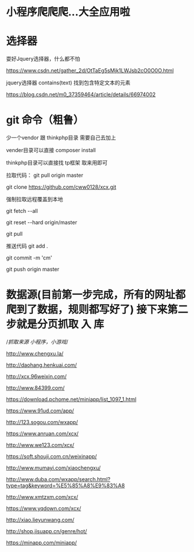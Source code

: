 小程序爬爬爬...大全应用啦
===============

选择器
===============
耍好Jquery选择器，什么都不怕

https://www.csdn.net/gather_2d/OtTaEg5sMjk1LWJsb2cO0O0O.html

jquery选择器 contains(text) 找到包含特定文本的元素

https://blog.csdn.net/m0_37359464/article/details/66974002



git 命令（粗鲁）
===============

少一个vendor 跟 thinkphp目录 需要自己去加上

vender目录可以直接   composer install

thinkphp目录可以直接找 tp框架 取来用即可


拉取代码： git pull origin master

git clone https://github.com/cww0128/xcx.git


强制拉取远程覆盖到本地

git fetch --all

git reset --hard origin/master

git pull



推送代码
git add .

git commit -m 'cm'

git push origin master


数据源(目前第一步完成，所有的网址都爬到了数据，规则都写好了)
接下来第二步就是分页抓取 入 库
================

/*抓取来源  小程序，小游戏*/

http://www.chengxu.la/

http://daohang.henkuai.com/

http://xcx.96weixin.com/

http://www.84399.com/

https://download.pchome.net/miniapp/list_1097_1.html

https://www.91ud.com/app/

http://123.sogou.com/wxapp/

https://www.anruan.com/xcx/

http://www.we123.com/xcx/

https://soft.shouji.com.cn/weixinapp/

http://www.mumayi.com/xiaochengxu/

http://www.duba.com/wxapp/search.html?type=tag&keyword=%E5%85%A8%E9%83%A8

http://www.xmtzxm.com/xcx/

https://www.yqdown.com/xcx/

http://xiao.lieyunwang.com/

http://shop.jisuapp.cn/genre/hot/

https://minapp.com/miniapp/



